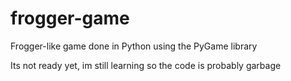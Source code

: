 ﻿# frogger-game
 
 Frogger-like game done in Python using the PyGame library
 
 Its not ready yet, im still learning so the code is probably garbage
